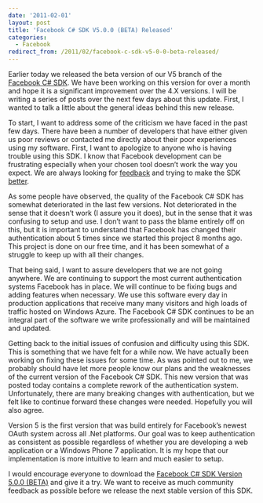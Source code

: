 ```yaml
---
date: '2011-02-01'
layout: post
title: 'Facebook C# SDK V5.0.0 (BETA) Released'
categories:
  - Facebook
redirect_from: /2011/02/facebook-c-sdk-v5-0-0-beta-released/
---
```


Earlier today we released the beta version of our V5 branch of the [Facebook C# SDK](http://csharpsdk.org). We have been working on this version for over a month and hope it is a significant improvement over the 4.X versions. I will be writing a series of posts over the next few days about this update. First, I wanted to talk a little about the general ideas behind this new release.

To start, I want to address some of the criticism we have faced in the past few days. There have been a number of developers that have either given us poor reviews or contacted me directly about their poor experiences using my software. First, I want to apologize to anyone who is having trouble using this SDK. I know that Facebook development can be frustrating especially when your chosen tool doesn’t work the way you expect. We are always looking for [feedback](http://twitter.com/ntotten) and trying to make the SDK [better](http://csharpsdk.org).

As some people have observed, the quality of the Facebook C# SDK has somewhat deteriorated in the last few versions. Not deteriorated in the sense that it doesn’t work (I assure you it does), but in the sense that it was confusing to setup and use. I don’t want to pass the blame entirely off on this, but it is important to understand that Facebook has changed their authentication about 5 times since we started this project 8 months ago. This project is done on our free time, and it has been somewhat of a struggle to keep up with all their changes.

That being said, I want to assure developers that we are not going anywhere. We are continuing to support the most current authentication systems Facebook has in place. We will continue to be fixing bugs and adding features when necessary. We use this software every day in production applications that receive many many visitors and high loads of traffic hosted on Windows Azure. The Facebook C# SDK continues to be an integral part of the software we write professionally and will be maintained and updated.

Getting back to the initial issues of confusion and difficulty using this SDK. This is something that we have felt for a while now. We have actually been working on fixing these issues for some time. As was pointed out to me, we probably should have let more people know our plans and the weaknesses of the current version of the Facebook C# SDK. This new version that was posted today contains a complete rework of the authentication system. Unfortunately, there are many breaking changes with authentication, but we felt like to continue forward these changes were needed. Hopefully you will also agree.

Version 5 is the first version that was build entirely for Facebook’s newest OAuth system across all .Net platforms. Our goal was to keep authentication as consistent as possible regardless of whether you are developing a web application or a Windows Phone 7 application. It is my hope that our implementation is more intuitive to learn and much easier to setup.

I would encourage everyone to download the [Facebook C# SDK Version 5.0.0 (BETA)](http://csharpsdk.org/) and give it a try. We want to receive as much community feedback as possible before we release the next stable version of this SDK.

